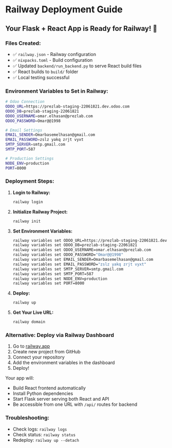 # Railway Deployment Guide

## Your Flask + React App is Ready for Railway! 🚀

### Files Created:
- ✅ `railway.json` - Railway configuration
- ✅ `nixpacks.toml` - Build configuration  
- ✅ Updated `backend/run_backend.py` to serve React build files
- ✅ React builds to `build/` folder
- ✅ Local testing successful

### Environment Variables to Set in Railway:

```bash
# Odoo Connection
ODOO_URL=https://prezlab-staging-22061821.dev.odoo.com
ODOO_DB=prezlab-staging-22061821
ODOO_USERNAME=omar.elhasan@prezlab.com
ODOO_PASSWORD=Omar@@1998

# Email Settings
EMAIL_SENDER=Omarbasemelhasan@gmail.com
EMAIL_PASSWORD=zslz yakq zrjt vyxt
SMTP_SERVER=smtp.gmail.com
SMTP_PORT=587

# Production Settings
NODE_ENV=production
PORT=8000
```

### Deployment Steps:

1. **Login to Railway:**
   ```bash
   railway login
   ```

2. **Initialize Railway Project:**
   ```bash
   railway init
   ```

3. **Set Environment Variables:**
   ```bash
   railway variables set ODOO_URL=https://prezlab-staging-22061821.dev.odoo.com
   railway variables set ODOO_DB=prezlab-staging-22061821
   railway variables set ODOO_USERNAME=omar.elhasan@prezlab.com
   railway variables set ODOO_PASSWORD="Omar@@1998"
   railway variables set EMAIL_SENDER=Omarbasemelhasan@gmail.com
   railway variables set EMAIL_PASSWORD="zslz yakq zrjt vyxt"
   railway variables set SMTP_SERVER=smtp.gmail.com
   railway variables set SMTP_PORT=587
   railway variables set NODE_ENV=production
   railway variables set PORT=8000
   ```

4. **Deploy:**
   ```bash
   railway up
   ```

5. **Get Your Live URL:**
   ```bash
   railway domain
   ```

### Alternative: Deploy via Railway Dashboard

1. Go to [railway.app](https://railway.app)
2. Create new project from GitHub
3. Connect your repository
4. Add the environment variables in the dashboard
5. Deploy!

Your app will:
- Build React frontend automatically
- Install Python dependencies
- Start Flask server serving both React and API
- Be accessible from one URL with `/api/` routes for backend

### Troubleshooting:
- Check logs: `railway logs`
- Check status: `railway status`
- Redeploy: `railway up --detach`
